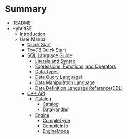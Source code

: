 # Summary

* [README](README.md)
* HybridSE
    * [Introduction](hybridse/introduction/README.md)
    * User Manual
        * [Quick Start](./hybridse/usage/quick_start.md)
        * [ToyDB Quick Start](hybridse/usage/toydb_usage/toydb_quickstart.md)
        * [SQL Language Guide](hybridse/language_guide/reference.md)
            * [Literals and Syntax](hybridse/language_guide/lexical.md)
            * [Expressions, Functions, and Operators](hybridse/language_guide/expressions_functions_and_operators.md)
            * [Data Types](hybridse/language_guide//data_types.md)
            * [Data Query Language)](hybridse/language_guide/query.md)
            * [Data Manipulation Language](hybridse/language_guide/dml.md)
            * [Data Definition Language Reference(DDL)](hybridse/language_guide/ddl.md)
        * [C++ API](hybridse/usage/api/c++/SUMMARY.md)
            * [Catalog](hybridse/usage/api/c++/SUMMARY.md#Catalog)
                * [Catalog](hybridse/usage/api/c++/catalog/catalog.md)
                * [DataHandler](hybridse/usage/api/c++/catalog/data_handler.md)
            * [Engine](hybridse/usage/api/c++/engine/compile_info.md)
                * [CompileType](hybridse/usage/api/c++/engine/compile_info.md#CompileType)
                * [CompileInfo](hybridse/usage/api/c++/engine/compile_info.md#CompileInfo)
                * [EngineMode](hybridse/usage/api/c++/engine/engine_mode.md#EngineMode)

